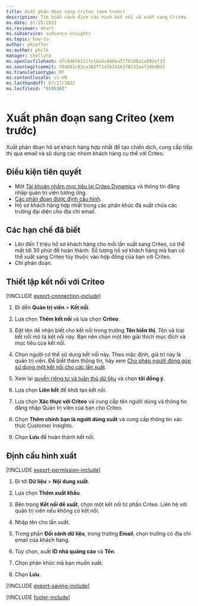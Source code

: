 ```yaml
---
title: Xuất phân đoạn sang Criteo (xem trước)
description: Tìm hiểu cách định cấu hình kết nối và xuất sang Criteo.
ms.date: 07/25/2022
ms.reviewer: mhart
ms.subservice: audience-insights
ms.topic: how-to
author: pkieffer
ms.author: philk
manager: shellyha
ms.openlocfilehash: d7c8d6f0121fe18a6c886ba3776109a1a592ef33
ms.sourcegitcommit: 594081c82ca385f7143b3416378533aaf2d6d0d3
ms.translationtype: MT
ms.contentlocale: vi-VN
ms.lasthandoff: 07/27/2022
ms.locfileid: "9195362"
---
```

# <a name="export-segments-to-criteo-preview"></a>Xuất phân đoạn sang Criteo (xem trước)

Xuất phân đoạn hồ sơ khách hàng hợp nhất để tạo chiến dịch, cung cấp tiếp thị qua email và sử dụng các nhóm khách hàng cụ thể với Criteo.

## <a name="prerequisites"></a>Điều kiện tiên quyết

- Một [Tài khoản nhắm mục tiêu lại Criteo Dynamics](https://www.criteo.com/login/) và thông tin đăng nhập quản trị viên tương ứng.
- [Các phân đoạn được định cấu hình](segments.md).
- Hồ sơ khách hàng hợp nhất trong các phân khúc đã xuất chứa các trường đại diện cho địa chỉ email.

## <a name="known-limitations"></a>Các hạn chế đã biết

- Lên đến 1 triệu hồ sơ khách hàng cho mỗi lần xuất sang Criteo, có thể mất tới 30 phút để hoàn thành. Số lượng hồ sơ khách hàng mà bạn có thể xuất sang Criteo tùy thuộc vào hợp đồng của bạn với Criteo.
- Chỉ phân đoạn.

## <a name="set-up-connection-to-criteo"></a>Thiết lập kết nối với Criteo

[!INCLUDE [export-connection-include](includes/export-connection-admn.md)]

1. Đi đến **Quản trị viên** > **Kết nối**.

1. Lựa chọn **Thêm kết nối** và lựa chọn **Criteo**.

1. Đặt tên dễ nhận biết cho kết nối trong trường **Tên hiển thị**. Tên và loại kết nối mô tả kết nối này. Bạn nên chọn một tên giải thích mục đích và mục tiêu của kết nối.

1. Chọn người có thể sử dụng kết nối này. Theo mặc định, giá trị này là quản trị viên. Để biết thêm thông tin, hãy xem [Cho phép người đóng góp sử dụng một kết nối cho các lần xuất](connections.md#allow-contributors-to-use-a-connection-for-exports).

1. Xem lại [quyền riêng tư và tuân thủ dữ liệu](connections.md#data-privacy-and-compliance) và chọn **tôi đồng ý**.

1. Lựa chọn **Liên kết** để khởi tạo kết nối.

1. Lựa chọn **Xác thực với Criteo** và cung cấp tên người dùng và thông tin đăng nhập Quản trị viên của bạn cho Criteo.

1. Chọn **Thêm chính bạn là người dùng xuất** và cung cấp thông tin xác thực Customer Insights.

1. Chọn **Lưu** để hoàn thành kết nối.

## <a name="configure-an-export"></a>Định cấu hình xuất

[!INCLUDE [export-permission-include](includes/export-permission.md)]

1. Đi tới **Dữ liệu** > **Nội dung xuất**.

1. Lựa chọn **Thêm xuất khẩu**.

1. Bên trong **Kết nối để xuất**, chọn một kết nối từ phần Criteo. Liên hệ với quản trị viên nếu không có kết nối.

1. Nhập tên cho lần xuất.

1. Trong phần **Đối sánh dữ liệu**, trong trường **Email**, chọn trường có địa chỉ email của khách hàng.

1. Tùy chọn, xuất **ID nhà quảng cáo** và **Tên**.

1. Chọn phân khúc mà bạn muốn xuất.

1. Chọn **Lưu.**

[!INCLUDE [export-saving-include](includes/export-saving.md)]

[!INCLUDE [footer-include](includes/footer-banner.md)]
